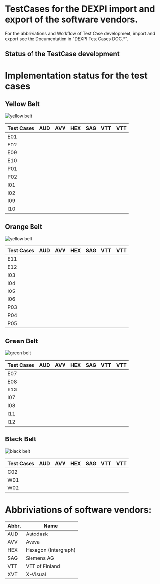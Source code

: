 # TestCases for the DEXPI import and export of the software vendors. 

For the abbriviations and Workflow of Test Case development, import and export see the Documentation in  "DEXPI Test Cases DOC.*".

## Status of the TestCase development

# Implementation status for the test cases
## Yellow Belt 
![yellow belt](https://upload.wikimedia.org/wikipedia/commons/thumb/2/25/BJJ_Yellow_Belt.svg/200px-BJJ_Yellow_Belt.svg.png)

Test Cases | AUD | AVV | HEX | SAG | VTT | VTT
---------  |---  |---  |---  |---  |---  |--- 
E01        |     |     |     |     |     |    
E02        |     |     |     |     |     |    
E09        |     |     |     |     |     |    
E10        |     |     |     |     |     |     
P01        |     |     |     |     |     |     
P02        |     |     |     |     |     |    
I01        |     |     |     |     |     |    
I02        |     |     |     |     |     |    
I09        |     |     |     |     |     |    
I10        |     |     |     |     |     |    


## Orange Belt
![yellow belt](https://upload.wikimedia.org/wikipedia/commons/thumb/8/83/BJJ_Orange_Belt.svg/200px-BJJ_Orange_Belt.svg.png)

Test Cases | AUD | AVV | HEX | SAG | VTT | VTT
---------  |---  |---  |---  |---  |---  |--- 
E11        |     |     |     |     |     |   
E12        |     |     |     |     |     |   
I03        |     |     |     |     |     |   
I04        |     |     |     |     |     |   
I05        |     |     |     |     |     |   
I06        |     |     |     |     |     |   
P03        |     |     |     |     |     |   
P04        |     |     |     |     |     |   
P05        |     |     |     |     |     |   

## Green Belt
![green belt](https://upload.wikimedia.org/wikipedia/commons/thumb/a/a4/BJJ_Green_Belt.svg/200px-BJJ_Green_Belt.svg.png)

Test Cases | AUD | AVV | HEX | SAG | VTT | VTT
---------  |---  |---  |---  |---  |---  |--- 
E07        |     |     |     |     |     |   
E08        |     |     |     |     |     |   
E13        |     |     |     |     |     |   
I07        |     |     |     |     |     |   
I08        |     |     |     |     |     |   
I11        |     |     |     |     |     |   
I12        |     |     |     |     |     |   

## Black Belt
![black belt](https://upload.wikimedia.org/wikipedia/commons/thumb/6/63/BJJ_Grey_Belt.svg/200px-BJJ_Grey_Belt.svg.png)

Test Cases | AUD | AVV | HEX | SAG | VTT | VTT
---------  |---  |---  |---  |---  |---  |--- 
C02        |     |     |     |     |     |   
W01        |     |     |     |     |     |   
W02        |     |     |     |     |     |   


# Abbriviations of software vendors: 
Abbr. | Name
---|---
AUD | Autodesk
AVV | Aveva
HEX | Hexagon (Intergraph)
SAG | Siemens AG
VTT | VTT of Finland
XVT | X-Visual

